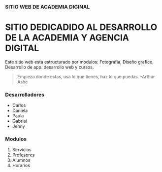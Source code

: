 ### SITIO WEB DE ACADEMIA DIGINAL
# SITIO DEDICADIDO AL DESARROLLO DE LA ACADEMIA Y AGENCIA DIGITAL

Este sitio web esta estructurado por modulos: Fotografia, Diseño grafico, Desarrollo de app. desarrollo web y cursos.

> Empieza donde estas, usa lo que tienes, haz lo que puedas. -Arthur Ashe

### Desarrolladores
* Carlos
* Daniela
* Paula
* Gabriel
* Jenny
### Modulos
1. Servicios
1. Profesores
1. Alumnos
1. Horarios